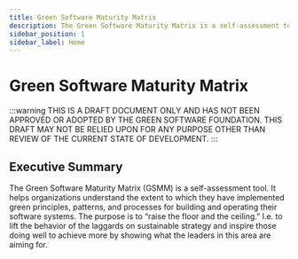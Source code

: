 ```yaml
---
title: Green Software Maturity Matrix
description: The Green Software Maturity Matrix is a self-assessment tool. It helps organisations understand the extent to which they have implemented green principles, patterns, and processes for building and operating their software systems.
sidebar_position: 1
sidebar_label: Home
---
```


# Green Software Maturity Matrix

:::warning
THIS IS A DRAFT DOCUMENT ONLY AND HAS NOT BEEN APPROVED OR ADOPTED BY THE GREEN SOFTWARE FOUNDATION. THIS DRAFT MAY NOT BE RELIED UPON FOR ANY PURPOSE OTHER THAN REVIEW OF THE CURRENT STATE OF DEVELOPMENT.
:::

## Executive Summary

The Green Software Maturity Matrix (GSMM) is a self-assessment tool. It helps organizations understand the extent to which they have implemented green principles, patterns, and processes for building and operating their software systems. The purpose is to “raise the floor and the ceiling.” I.e. to lift the behavior of the laggards on sustainable strategy and inspire those doing well to achieve more by showing what the leaders in this area are aiming for.